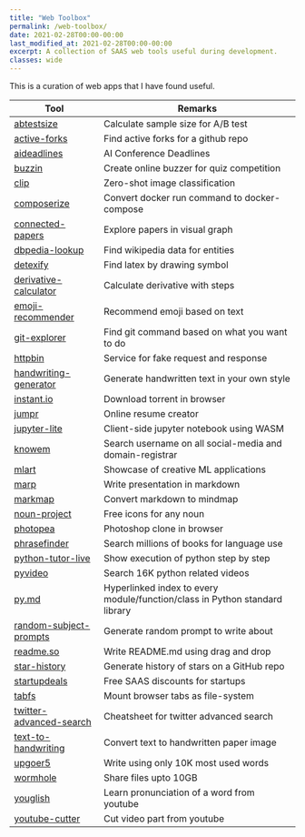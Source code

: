 ```yaml
---
title: "Web Toolbox"
permalink: /web-toolbox/ 
date: 2021-02-28T00:00-00:00
last_modified_at: 2021-02-28T00:00-00:00
excerpt: A collection of SAAS web tools useful during development.  
classes: wide
---
```


This is a curation of web apps that I have found useful.

|Tool|Remarks|
|---|---|
|[abtestsize](https://abtestguide.com/abtestsize/)|Calculate sample size for A/B test|
|[active-forks](https://techgaun.github.io/active-forks/index.html)|Find active forks for a github repo|
|[aideadlines](https://aideadlin.es/?sub=ML)|AI Conference Deadlines|
|[buzzin](https://buzzin.live/)|Create online buzzer for quiz competition|
|[clip](https://clip.kiri.ai/)|Zero-shot image classification|
|[composerize](https://www.composerize.com/)|Convert docker run command to docker-compose|
|[connected-papers](https://www.connectedpapers.com/)|Explore papers in visual graph|
|[dbpedia-lookup](https://lookup.dbpedia.org/)|Find wikipedia data for entities|
|[detexify](http://detexify.kirelabs.org/classify.html)|Find latex by drawing symbol|
|[derivative-calculator](https://www.derivative-calculator.net/)|Calculate derivative with steps|
|[emoji-recommender](https://share.streamlit.io/rensdimmendaal/emoji-recommender/main/app/streamlit.py)|Recommend emoji based on text|
|[git-explorer](https://gitexplorer.com/)|Find git command based on what you want to do|
|[httpbin](http://httpbin.org/)|Service for fake request and response|
|[handwriting-generator](https://www.handwriting-generator.com/)|Generate handwritten text in your own style|
|[instant.io](https://instant.io/)|Download torrent in browser|
|[jumpr](https://www.jumprco.com/resumes/build)|Online resume creator|
|[jupyter-lite](https://github.com/jtpio/jupyterlite)|Client-side jupyter notebook using WASM|
|[knowem](https://knowem.com/)|Search username on all social-media and domain-registrar|
|[mlart](https://mlart.co/)|Showcase of creative ML applications|
|[marp](https://marp.app/#get-started)|Write presentation in markdown|
|[markmap](https://markmap.js.org/repl/)|Convert markdown to mindmap|
|[noun-project](https://thenounproject.com/)|Free icons for any noun|
|[photopea](https://www.photopea.com/)|Photoshop clone in browser|
|[phrasefinder](https://phrasefinder.io/)|Search millions of books for language use|
|[python-tutor-live](http://pythontutor.com/live.html#mode=edit)|Show execution of python step by step|
|[pyvideo](https://pyvideo.org/)|Search 16K python related videos|
|[py.md](https://gist.github.com/jph00/d5981f649a83a754946964cf22322cb2)|Hyperlinked index to every module/function/class in Python standard library|
|[random-subject-prompts](https://writingexercises.co.uk/subjectgenerator.php)|Generate random prompt to write about|
|[readme.so](https://readme.so/editor)|Write README.md using drag and drop|
|[star-history](https://star-history.t9t.io/)|Generate history of stars on a GitHub repo|
|[startupdeals](https://github.com/startupdeals/startupdeals)|Free SAAS discounts for startups|
|[tabfs](https://omar.website/tabfs/)|Mount browser tabs as file-system|
|[twitter-advanced-search](https://github.com/igorbrigadir/twitter-advanced-search)|Cheatsheet for twitter advanced search|
|[text-to-handwriting](https://saurabhdaware.github.io/text-to-handwriting/)|Convert text to handwritten paper image|
|[upgoer5](https://splasho.com/upgoer5/)|Write using only 10K most used words|
|[wormhole](https://wormhole.app/)|Share files upto 10GB|
|[youglish](https://youglish.com/)|Learn pronunciation of a word from youtube|
|[youtube-cutter](https://youtube-cutter.org/video-cutter.html)|Cut video part from youtube|
